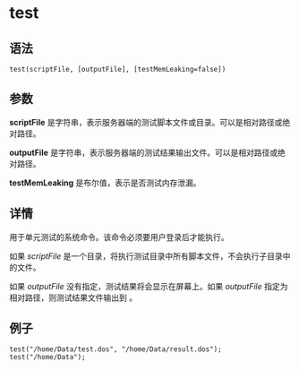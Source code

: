 # test

## 语法

`test(scriptFile, [outputFile], [testMemLeaking=false])`

## 参数

**scriptFile** 是字符串，表示服务器端的测试脚本文件或目录。可以是相对路径或绝对路径。

**outputFile** 是字符串，表示服务器端的测试结果输出文件。可以是相对路径或绝对路径。

**testMemLeaking** 是布尔值，表示是否测试内存泄漏。

## 详情

用于单元测试的系统命令。该命令必须要用户登录后才能执行。

如果 *scriptFile* 是一个目录，将执行测试目录中所有脚本文件，不会执行子目录中的文件。

如果 *outputFile* 没有指定，测试结果将会显示在屏幕上。如果 *outputFile* 指定为相对路径，则测试结果文件输出到
<HomeDir>。

## 例子

```
test("/home/Data/test.dos", "/home/Data/result.dos");
test("/home/Data");
```

